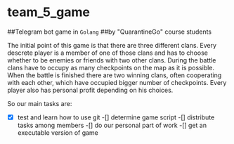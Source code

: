 # team_5_game

##Telegram bot game in `Golang`
##by "QuarantineGo" course students

The initial point of this game is that there are three different clans. Every descrete player is a member of one of those clans and has to choose whether to be enemies or friends with two other clans. During the battle clans have to occupy as many checkpoints on the map as it is possible. When the battle is finished there are two winning clans, often cooperating with each other, which have occupied bigger number of checkpoints. Every player also has personal profit depending on his choices.

So our main tasks are:
-[x] test and learn how to use git
-[] determine game script
-[] distribute tasks among members
-[] do our personal part of work
-[] get an executable version of game
